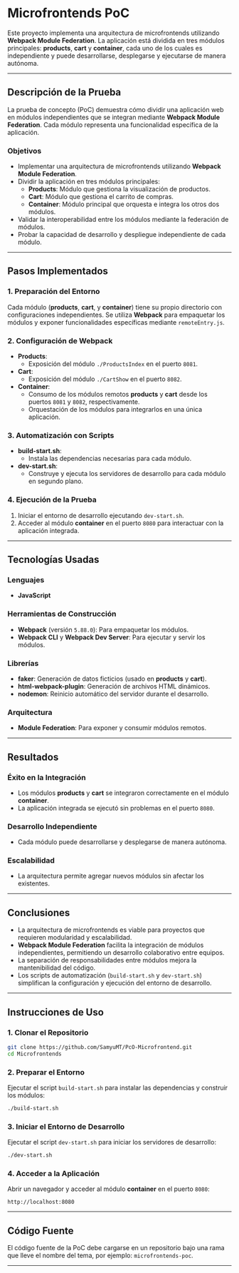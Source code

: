 # Microfrontends PoC

Este proyecto implementa una arquitectura de microfrontends utilizando **Webpack Module Federation**. La aplicación está dividida en tres módulos principales: **products**, **cart** y **container**, cada uno de los cuales es independiente y puede desarrollarse, desplegarse y ejecutarse de manera autónoma.

---

## Descripción de la Prueba

La prueba de concepto (PoC) demuestra cómo dividir una aplicación web en módulos independientes que se integran mediante **Webpack Module Federation**. Cada módulo representa una funcionalidad específica de la aplicación.

### Objetivos
- Implementar una arquitectura de microfrontends utilizando **Webpack Module Federation**.
- Dividir la aplicación en tres módulos principales:
    - **Products**: Módulo que gestiona la visualización de productos.
    - **Cart**: Módulo que gestiona el carrito de compras.
    - **Container**: Módulo principal que orquesta e integra los otros dos módulos.
- Validar la interoperabilidad entre los módulos mediante la federación de módulos.
- Probar la capacidad de desarrollo y despliegue independiente de cada módulo.

---

## Pasos Implementados

### 1. Preparación del Entorno
Cada módulo (**products**, **cart**, y **container**) tiene su propio directorio con configuraciones independientes. Se utiliza **Webpack** para empaquetar los módulos y exponer funcionalidades específicas mediante `remoteEntry.js`.

### 2. Configuración de Webpack
- **Products**:
    - Exposición del módulo `./ProductsIndex` en el puerto `8081`.
- **Cart**:
    - Exposición del módulo `./CartShow` en el puerto `8082`.
- **Container**:
    - Consumo de los módulos remotos **products** y **cart** desde los puertos `8081` y `8082`, respectivamente.
    - Orquestación de los módulos para integrarlos en una única aplicación.

### 3. Automatización con Scripts
- **build-start.sh**:
    - Instala las dependencias necesarias para cada módulo.
- **dev-start.sh**:
    - Construye y ejecuta los servidores de desarrollo para cada módulo en segundo plano.

### 4. Ejecución de la Prueba
1. Iniciar el entorno de desarrollo ejecutando `dev-start.sh`.
2. Acceder al módulo **container** en el puerto `8080` para interactuar con la aplicación integrada.

---

## Tecnologías Usadas

### Lenguajes
- **JavaScript**

### Herramientas de Construcción
- **Webpack** (versión `5.88.0`): Para empaquetar los módulos.
- **Webpack CLI** y **Webpack Dev Server**: Para ejecutar y servir los módulos.

### Librerías
- **faker**: Generación de datos ficticios (usado en **products** y **cart**).
- **html-webpack-plugin**: Generación de archivos HTML dinámicos.
- **nodemon**: Reinicio automático del servidor durante el desarrollo.

### Arquitectura
- **Module Federation**: Para exponer y consumir módulos remotos.

---

## Resultados

### Éxito en la Integración
- Los módulos **products** y **cart** se integraron correctamente en el módulo **container**.
- La aplicación integrada se ejecutó sin problemas en el puerto `8080`.

### Desarrollo Independiente
- Cada módulo puede desarrollarse y desplegarse de manera autónoma.

### Escalabilidad
- La arquitectura permite agregar nuevos módulos sin afectar los existentes.

---

## Conclusiones

- La arquitectura de microfrontends es viable para proyectos que requieren modularidad y escalabilidad.
- **Webpack Module Federation** facilita la integración de módulos independientes, permitiendo un desarrollo colaborativo entre equipos.
- La separación de responsabilidades entre módulos mejora la mantenibilidad del código.
- Los scripts de automatización (`build-start.sh` y `dev-start.sh`) simplifican la configuración y ejecución del entorno de desarrollo.

---

## Instrucciones de Uso

### 1. Clonar el Repositorio
```bash
git clone https://github.com/SamyuMT/PcO-Microfrontend.git
cd Microfrontends
```

### 2. Preparar el Entorno
Ejecutar el script `build-start.sh` para instalar las dependencias y construir los módulos:
```bash
./build-start.sh
```

### 3. Iniciar el Entorno de Desarrollo
Ejecutar el script `dev-start.sh` para iniciar los servidores de desarrollo:
```bash
./dev-start.sh
```

### 4. Acceder a la Aplicación
Abrir un navegador y acceder al módulo **container** en el puerto `8080`:
```
http://localhost:8080
```

---

## Código Fuente
El código fuente de la PoC debe cargarse en un repositorio bajo una rama que lleve el nombre del tema, por ejemplo: `microfrontends-poc`.

---